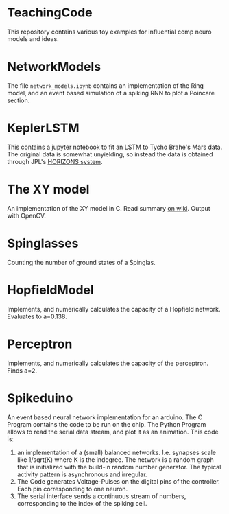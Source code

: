 # TeachingCode
 This repository contains various toy examples for influential comp neuro models and ideas. 

# NetworkModels

The file `network_models.ipynb` contains an implementation of the Ring model, and an event based simulation of a spiking RNN to plot a Poincare section.

# KeplerLSTM
This contains a jupyter notebook to fit an LSTM to Tycho Brahe's Mars data. The original data is somewhat unyielding, so instead the data is obtained through JPL's [HORIZONS system](https://ssd.jpl.nasa.gov/horizons.cgi?s_time=1).

# The XY model

An implementation of the XY model in C. Read summary [on wiki](https://en.wikipedia.org/wiki/.Classical_XY_model). Output with OpenCV.

# Spinglasses

Counting the number of ground states of a Spinglas.

# HopfieldModel

Implements, and numerically calculates the capacity of a Hopfield network. Evaluates to a=0.138.

# Perceptron

Implements, and numerically calculates the capacity of the perceptron. Finds a=2.

# Spikeduino

An event based neural network implementation for an arduino. The C Program contains the code to be run on the chip. The Python Program allows to read the serial data stream, and plot it as an animation. This code is:

1. an implementation of a (small) balanced networks. I.e. synapses scale like 1/sqrt(K) where K is the indegree. The network is a random graph that is initialized with the build-in random number generator. The typical activity pattern is asynchronous and irregular.
1. The Code generates Voltage-Pulses on the digital pins of the controller. Each pin corresponding to one neuron.
1. The serial interface sends a continuous stream of numbers, corresponding to the index of the spiking cell. 



